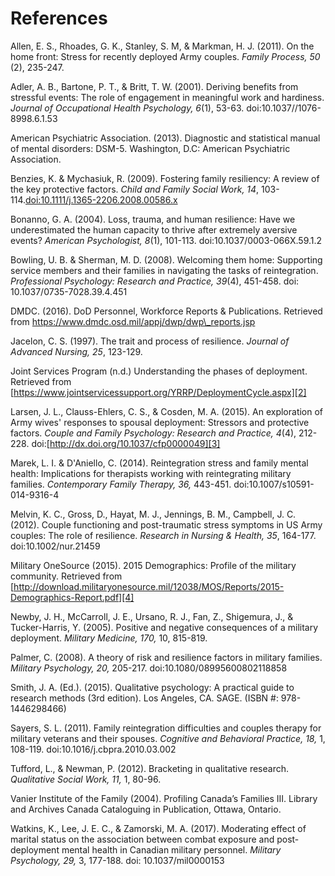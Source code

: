 # References
Allen, E. S., Rhoades, G. K., Stanley, S. M, & Markman, H. J. (2011). On the home front: Stress for recently deployed Army couples. *Family Process, 50* (2), 235-247.  

Adler, A. B., Bartone, P. T., & Britt, T. W. (2001). Deriving benefits from stressful events: The role of engagement in meaningful work and hardiness. *Journal of Occupational Health Psychology, 6*(1), 53-63. doi:10.1037//1076-8998.6.1.53

American Psychiatric Association. (2013). Diagnostic and statistical manual of mental disorders: DSM-5. Washington, D.C: American Psychiatric Association.

Benzies, K. & Mychasiuk, R. (2009). Fostering family resiliency: A review of the key protective factors. *Child and Family Social Work, 14*, 103-114.[doi:10.1111/j.1365-2206.2008.00586.x][1]

Bonanno, G. A. (2004). Loss, trauma, and human resilience: Have we underestimated the human capacity to thrive after extremely aversive events? *American Psychologist, 8*(1), 101-113. doi:10.1037/0003-066X.59.1.2

Bowling, U. B. & Sherman, M. D. (2008). Welcoming them home: Supporting service members and their families in navigating the tasks of reintegration. *Professional Psychology: Research and Practice, 39*(4), 451-458. doi: 10.1037/0735-7028.39.4.451

DMDC. (2016). DoD Personnel, Workforce Reports & Publications. Retrieved from https://www.dmdc.osd.mil/appj/dwp/dwp\_reports.jsp

Jacelon, C. S. (1997). The trait and process of resilience. *Journal of Advanced Nursing, 25*, 123-129. 

Joint Services Program (n.d.) Understanding the phases of deployment. Retrieved from [https://www.jointservicessupport.org/YRRP/DeploymentCycle.aspx][2]

Larsen, J. L., Clauss-Ehlers, C. S., & Cosden, M. A. (2015). An exploration of Army wives' responses to spousal deployment:  Stressors and protective factors. *Couple and Family Psychology: Research and Practice, 4*(4), 212-228. doi:[http://dx.doi.org/10.1037/cfp0000049][3]

Marek, L. I. & D'Aniello, C. (2014). Reintegration stress and family mental health: Implications for therapists working with reintegrating military families. *Contemporary Family Therapy, 36,* 443-451. doi:10.1007/s10591-014-9316-4

Melvin, K. C., Gross, D., Hayat, M. J., Jennings, B. M., Campbell, J. C. (2012). Couple functioning and post-traumatic stress symptoms in US Army couples: The role of resilience. *Research in Nursing & Health, 35*, 164-177. doi:10.1002/nur.21459

Military OneSource (2015). 2015 Demographics: Profile of the military community. Retrieved from [http://download.militaryonesource.mil/12038/MOS/Reports/2015-Demographics-Report.pdf][4]

Newby, J. H., McCarroll, J. E., Ursano, R. J., Fan, Z., Shigemura, J., & Tucker-Harris, Y. (2005). Positive and negative consequences of a military deployment. *Military Medicine, 170,* 10, 815-819.

Palmer, C. (2008). A theory of risk and resilience factors in military families. *Military Psychology, 20,* 205-217. doi:10.1080/08995600802118858

Smith, J. A. (Ed.). (2015). Qualitative psychology: A practical guide to research methods (3rd edition). Los Angeles, CA. SAGE. (ISBN #: 978-1446298466)

Sayers, S. L. (2011). Family reintegration difficulties and couples therapy for military veterans and their spouses. *Cognitive and Behavioral Practice, 18,* 1, 108-119. doi:10.1016/j.cbpra.2010.03.002

Tufford, L., & Newman, P. (2012). Bracketing in qualitative research. *Qualitative Social Work, 11,* 1, 80-96.

Vanier Institute of the Family (2004). Profiling Canada’s Families III. Library and Archives Canada Cataloguing in Publication, Ottawa, Ontario.

Watkins, K., Lee, J. E. C., & Zamorski, M. A. (2017). Moderating effect of marital status on the association between combat exposure and post-deployment mental health in Canadian military personnel. *Military Psychology, 29,* 3, 177-188. doi: 10.1037/mil0000153

[1]:	doi:10.1111/j.1365-2206.2008.00586.x
[2]:	https://www.jointservicessupport.org/YRRP/DeploymentCycle.aspx
[3]:	http://dx.doi.org/10.1037/cfp0000049
[4]:	http://download.militaryonesource.mil/12038/MOS/Reports/2015-Demographics-Report.pdf